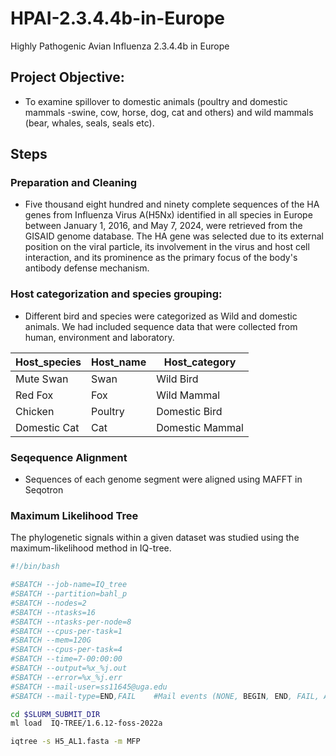 # HPAI-2.3.4.4b-in-Europe
Highly Pathogenic Avian Influenza 2.3.4.4b in Europe

## Project Objective:

- To examine spillover to domestic animals (poultry and domestic mammals -swine, cow, horse, dog, cat and others) and wild mammals (bear, whales, seals, seals etc).
  
## Steps

### Preparation and Cleaning
- Five thousand eight hundred and ninety complete sequences of the HA genes from Influenza Virus A(H5Nx) identified in all species in Europe between January 1, 2016, and May 7, 2024, were retrieved from the GISAID genome database. The HA gene was selected due to its external position on the viral particle, its involvement in the virus and host cell interaction, and its prominence as the primary focus of the body's antibody defense mechanism.

### Host categorization and species grouping:
- Different bird and species were categorized as Wild and domestic animals. We had  included sequence data that were collected from human, environment and laboratory.

| Host_species | Host_name | Host_category|
|--------------|-----------------|--------|
| Mute Swan  | Swan        |Wild Bird    |
| Red Fox    | Fox         |Wild Mammal    |
| Chicken    | Poultry      |Domestic Bird   |
| Domestic Cat   | Cat      |Domestic Mammal   |

### Seqequence Alignment
- Sequences of each genome segment were aligned using MAFFT in Seqotron
  
### Maximum Likelihood Tree
The phylogenetic signals within a given dataset was studied using the maximum-likelihood method in IQ-tree.

```bash
#!/bin/bash

#SBATCH --job-name=IQ_tree
#SBATCH --partition=bahl_p
#SBATCH --nodes=2
#SBATCH --ntasks=16
#SBATCH --ntasks-per-node=8
#SBATCH --cpus-per-task=1    
#SBATCH --mem=120G
#SBATCH --cpus-per-task=4
#SBATCH --time=7-00:00:00
#SBATCH --output=%x_%j.out
#SBATCH --error=%x_%j.err
#SBATCH --mail-user=ss11645@uga.edu
#SBATCH --mail-type=END,FAIL    #Mail events (NONE, BEGIN, END, FAIL, ALL)

cd $SLURM_SUBMIT_DIR
ml load  IQ-TREE/1.6.12-foss-2022a

iqtree -s H5_AL1.fasta -m MFP
```

